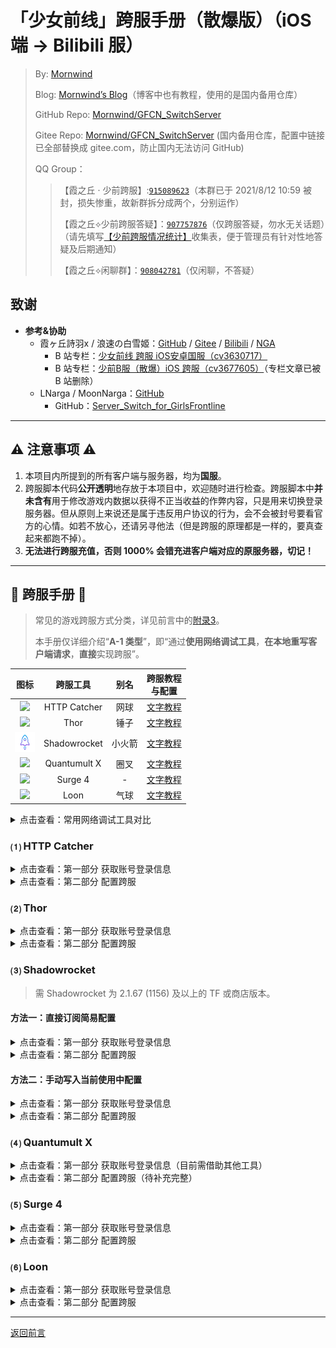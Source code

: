 # 「少女前线」跨服手册（散爆版）（iOS 端 → Bilibili 服）
 > By: [Mornwind](https://github.com/Mornwind)
 > 
 > Blog: [Mornwind’s Blog](https://blog.mornwind.cc)（博客中也有教程，使用的是国内备用仓库）
 > 
 > GitHub Repo: [Mornwind/GFCN_SwitchServer](https://github.com/Mornwind/GFCN_SwitchServer) 
 > 
 > Gitee Repo: [Mornwind/GFCN_SwitchServer](https://gitee.com/Mornwind/GFCN_SwitchServer) (国内备用仓库，配置中链接已全部替换成 gitee.com，防止国内无法访问 GitHub)
 > 
 > QQ Group：
 > > 【霞之丘 · 少前跨服】:[`915089623`](https://jq.qq.com/?_wv=1027&k=5rnvPAT)（本群已于 2021/8/12 10:59 被封，损失惨重，故新群拆分成两个，分别运作）
 > > 
 > > 【霞之丘⟡少前跨服答疑】：[`907757876`](https://jq.qq.com/?_wv=1027&k=wdMRfleu)（仅跨服答疑，勿水无关话题）（请先填写[【少前跨服情况统计】](https://docs.qq.com/form/page/DREpKbGVaQWtRcGhI)收集表，便于管理员有针对性地答疑及后期通知）
 > > 
 > > 【霞之丘⟡闲聊群】：[`908042781`](https://jq.qq.com/?_wv=1027&k=Ph1teaIm)（仅闲聊，不答疑）

## 致谢

- **参考&协助**
  - 霞ヶ丘詩羽x / 浪速の白雪姬：[GitHub](https://gitee.com/KasumigaokaUtaha) / [Gitee](https://gitee.com/silvercrowsaki) / [Bilibili](https://space.bilibili.com/455501) / [NGA](https://bbs.nga.cn/thread.php?authorid=42650362)
    - B 站专栏：[少女前线 跨服 iOS安卓国服（cv3630717）](https://www.bilibili.com/read/cv3630717)
    - B 站专栏：[少前B服（散爆）iOS 跨服（cv3677605）](https://www.bilibili.com/read/cv3677605)（专栏文章已被 B 站删除）
  - LNarga / MoonNarga：[GitHub](https://github.com/MoonNarga)
    - GitHub：[Server_Switch_for_GirlsFrontline](https://github.com/MoonNarga/Server_Switch_for_GirlsFrontline)

---

## ⚠️ 注意事项 ⚠️

1. 本项目内所提到的所有客户端与服务器，均为**国服**。
2. 跨服脚本代码**公开透明**地存放于本项目中，欢迎随时进行检查。跨服脚本中**并未含有**用于修改游戏内数据以获得不正当收益的作弊内容，只是用来切换登录服务器。但从原则上来说还是属于违反用户协议的行为，会不会被封号要看官方的心情。如若不放心，还请另寻他法（但是跨服的原理都是一样的，要真查起来都跑不掉）。
3. **无法进行跨服充值，否则 1000% 会错充进客户端对应的原服务器，切记！**

---

## 📖 跨服手册 📖
 > 常见的游戏跨服方式分类，详见前言中的[附录3](/README.md#附录3ios-端常见跨服方式)。
 > 
 > 本手册仅详细介绍“**A-1 类型**”，即“通过**使用网络调试工具**，**在本地重写客户端请求**，**直接**实现跨服”。

| 图标 | 跨服工具 | 别名 | 跨服教程<br/>与配置 |
| :-: | :-: | :-: | :-: |
| ![](/Icon/HTTP_Catcher_Icon.png) | HTTP Catcher | 网球 | [文字教程](#-http-catcher) |
| ![](/Icon/Thor_Icon.png) | Thor | 锤子 | [文字教程](#-thor) |
| ![](/Icon/Shadowrocket_Icon.png) | Shadowrocket | 小火箭 | [文字教程](#-shadowrocket) |
| ![](/Icon/Quantumult_X_Icon.png) | Quantumult X | 圈叉 | [文字教程](#-quantumult-x) |
| ![](/Icon/Surge_4_Icon.png) | Surge 4 | - | [文字教程](#-surge-4) |
| ![](/Icon/Loon_Icon.png) | Loon | 气球 | [文字教程](#-loon) |

<details>
<summary>点击查看：常用网络调试工具对比</summary>

| 跨服工具 | 国区商店<br/>购买与下载 | 正规渠道价格 | 跨服操作<br/>方便程度 | 设备上同时<br/>挂梯与跨服 | 备注 |
| :-: | :-: | :-: | :-: | :-: | :-: |
| HTTP Catcher<br/>（网球） | ✅ | ¥28.00（内购）<br/>\$3.99（内购） | ★★★★ | ❌ |  |
| Thor<br/>（锤子） | ✅ | ¥88.00<br/>\$12.99 | ★★★★ | ❌ |  |
| Shadowrocket<br/>（小火箭） | ❌ | \$2.99 | ★★★★ | ✅ |  |
| Quantumult X<br/>（圈叉） | ❌ | \$7.99 | ★★ | ✅ | TF 名额已满 |
| Surge 4 | ❌ | \$49.99（首次内购）<br/>+ \$14.99/y（订阅） | ★★ | ✅ | 是真的贵 |
| Loon<br/>（气球） | ❌ | \$2.99 | ★★ | ✅ | Bug 较多 |

</details>

### ⑴ HTTP Catcher

<details>
<summary>点击查看：第一部分 获取账号登录信息</summary>

**⚠️注意事项⚠️**：只有**首次跨服**、**账号登录数据失效**两种情况下才需要完整执行一次第一部分的操作。**不需要每次跨服前都去执行一次！**

1. **【iOS】启用 Wi-Fi 访问**：进入“更多”→“Wi-Fi 访问”，打开“允许 Wi-Fi 访问”开关，并记住下方的“IP 地址”及“端口”；下滑返回“更多”界面。
2. **【iOS】禁用 HTTPS 解密**：在“更多”界面中，关闭“解密 HTTPS 流量”开关。
3. **【iOS】禁用仅记录消息头**：进入“更多”→“高级设置”，关闭“仅记录消息头”开关；然后回到“历史”界面。
4. **【iOS】启动 HTTP Catcher 进行数据抓取**：点击下方的开关按钮启动 HTTP Catcher，即可开始对相同 Wi-Fi 下的 Android 设备进行数据抓取。
5. **【Android】配置安卓设备的 Wi-Fi 代理（不同机型设置方法略有区别）**：**首先保证你的两个设备在同个 Wi-Fi 下**；然后在“系统设置”→“无线网络”中，找到当前连接的 Wi-Fi，点击进入详细设置，找到“代理设置”，将其改为“手动”，并在“服务器”和“端口”中依次填入第 1 步中记下的内容；点击“保存”返回。
6. **【Android】抓取账号登录数据**：在清除了游戏后台的情况下进入游戏，在游戏中完整进行一次 B 站账号的登录（直到显示“欢迎回来，XXX”），即可退出游戏。
7. **还原第 1～5 步所做操作至修改前**：即：停止 HTTP Catcher；禁用“Wi-Fi 访问”；取消安卓设备的 Wi-Fi 代理；开启“仅记录消息头”；启用 HTTPS 解密（可留至第二部分配置中再操作）。
8. **【iOS】提取账号登录数据（重要！）**：在“历史”界面上方的搜索栏中输入“/third”，即可搜出一条显示为“/third/channelLogin”的记录，点击进入；在弹出的界面中，点击上方的“响应”选项卡，在下方“Preview”中即可找到“open_id”和“token”，将各自后面所跟双引号内的内容复制保存好（复制时不包括双引号本身），在后面的第二部分配置过程中需要用到。

</details>

<details>
<summary>点击查看：第二部分 配置跨服</summary>

1. **下载并导入跨服配置文件**：下载下面的“.hcc”类型的跨服配置文件，通过“共享”或“在其他应用中打开”调出系统分享菜单，然后选择“拷贝到‘HTTP Catcher’”；在 HTTP Catcher 中弹出的“导入”对话框中选择“好的”，即可成功导入。

```
https://github.com/Mornwind/GFCN_SwitchServer/raw/master/HTTP_Catcher/gfcn_ios2bili.hcc
```

2. **填入账号信息（重要！）**：进入“更多”→“重写”，在弹出的“重写列表”界面中，找到有“写入账号数据”的一条，点击右侧的ⓘ进入“编辑重写”界面；在“规则”中，先点进第一项（含“openid=”），进入“编辑规则”界面，找到最下方的“替换”部分，将已获取到账号数据中的“open_id”值替换掉其中的“abc”（千万不要删改其前后的“$1”及“&”；粘贴后如出现空格需删除），点击右上角的“存储”回到“编辑重写”界面；再点进第二项（含“sid=”），进入“编辑规则”界面，找到最下方的“替换”部分，将已获取到账号数据中的“token”值替换掉其中的“xyz”（千万不要删改其前后的“$1”及“&”；粘贴后如出现空格需删除），点击右上角的“存储”回到“编辑重写”界面；再点击右上角的“存储”回到“重写列表”界面。
3. **启用跨服配置**：在“重写列表”界面中，依次点击关于跨服的“切换服务器P1”、“切换服务器P2”、“写入账号数据”这三条跨服配置，使其前面全都出现“✓”。
4. **启用重写功能**：在“重写列表”界面中，打开上面的“重写列表”开关；然后回到“更多”界面。
5. **启用 HTTPS 解密功能**：在“更多”页面，打开最上面的“解密 HTTPS 流量”开关（旧版本中，此开关为“开启 HTTPS 抓包”）。
6. **安装 MitM 证书**：在上一步中弹出的“安装证书描述文件”对话框中选择“安装”，允许下载配置描述文件，前往系统的“设置”→“通用”→“描述文件与设备管理”中安装 MitM 所需证书。
7. **信任 MitM 证书**：在系统的“设置”→“通用”→“关于本机”→“证书信任设置”中信任该证书；然后回到 HTTP Catcher 的“更多”页面。
8. **启用仅记录消息头**：进入“高级设置”，打开“仅记录消息头”开关；然后回到“历史”界面。
9. **启动 HTTP Catcher**：点击下方的开关按钮，然后在清除了游戏后台的情况下进入游戏，即可完成跨服。（如无其他使用需求，成功跨服进入游戏后便可停止 HTTP Catcher。）

</details>

### ⑵ Thor

<details>
<summary>点击查看：第一部分 获取账号登录信息</summary>

**⚠️注意事项⚠️**：只有**首次跨服**、**账号登录数据失效**两种情况下才需要完整执行一次第一部分的操作。**不需要每次跨服前都去执行一次！**

1. **【iOS】设置抓取数据的过滤器**：在“过滤器”主界面中，点击闪电按钮上方显示的漏斗图标或过滤器名称，在弹出的“过滤器”列表中，找到“全局抓包”，点击选中并自动返回主界面。
2. **【iOS】禁用 HTTPS 解密**：在“更多”界面中，点击“HTTPS 解析设置”进入“HTTPS 证书管理”界面，将“CA 证书”中已启用的证书停用；然后返回主界面。
3. **【iOS】启用 Wi-Fi 监听**：在“过滤器”主界面中，点击闪电按钮启动 Thor；然后翻到界面最下方，先关闭“本机监听”的开关，再打开“Wi-Fi 监听”的开关，并记住“Wi-Fi 监听”下方的“服务器”及“端口”。
4. **【Android】配置安卓设备的 Wi-Fi 代理（不同机型设置方法略有区别）**：**首先保证你的两个设备在同个 Wi-Fi 下**；然后在“系统设置”→“无线网络”中，找到当前连接的 Wi-Fi，点击进入详细设置，找到“代理设置”，将其改为“手动”，并在“服务器”和“端口”中依次填入第 1 步中记下的内容；点击“保存”返回。
5. **【Android】抓取账号登录数据**：在清除了游戏后台的情况下进入游戏，在游戏中完整进行一次 B 站账号的登录（直到显示“欢迎回来，XXX”），即可退出游戏。
6. **还原第 2～4 步所做操作至修改前**：即：停止 Thor（会自动重置“本机监听”与“Wi-Fi 监听”的开关为默认状态，无需手改）；取消安卓设备的 Wi-Fi 代理；启用 HTTPS 解密（可留至第二部分配置中再操作）。
7. **【iOS】提取账号登录数据（重要！）**：在“会话记录”界面中，点击进入找到刚才生成的“全局抓包”记录；在弹出的界面上方的“关键字”搜索栏中输入“/third”并点击“搜索”，即可搜出一条显示为“/third/channelLogin”的记录，点击进入；在弹出的界面中，点击上方的“响应”选项卡，再点击“消息体”部分中的“text/html”，在弹出的“消息体”内容界面中即可找到“open_id”和“token”，将各自后面所跟双引号内的内容复制保存好（复制时不包括双引号本身），在后面的第二部分配置过程中需要用到。

</details>

<details>
<summary>点击查看：第二部分 配置跨服</summary>

1. **下载并导入跨服配置文件**：下载下面的“.f4thor”类型的跨服配置（过滤器）文件，通过“共享”或“在其他应用中打开”调出系统分享菜单，然后选择“拷贝到‘Thor’”；在弹出的跨服配置（过滤器）预览界面中，点击右上角导出图标，在弹出的菜单中选择“装载”，在弹出的“安全提醒”对话框中选择“继续”，即可成功导入；然后点击左上角的“✗”，回到主界面。

```
https://github.com/Mornwind/GFCN_SwitchServer/raw/master/Thor/gfcn_ios2bili.f4thor
```

2. **填入账号信息（重要！）**：在“过滤器”主界面中，点击闪电按钮上方显示的漏斗图标或过滤器名称，在弹出的“过滤器”列表中，找到刚导入的跨服过滤器，点击右侧的ⓘ并选择“编辑”；在弹出的过滤器详细设置界面中，找到第二项“挂载断点”并点击下方进入；在“编辑断点”界面中，找到第二项“写入账号数据”并点击其下方的“变量绑定”；在“变量绑定”界面中，进入“${open_id}”下的“当前值”，填入已获取到账号数据中的“open_id”值，返回“变量绑定”界面；再进入“${token}”下的“当前值”，填入已获取到账号数据中的“token”值，返回“变量绑定”界面；点击两次左上角“返回”，然后再点击右上角“存储”，即可保存更改并返回“过滤器”列表。
3. **选中跨服过滤器**：在“过滤器”列表中，点击选中跨服过滤器，然后就会自动返回主界面。
4. **安装 MitM 证书**：进入“更多”→“HTTPS 解析设置”，在“HTTPS 证书管理”页面中点击“安装证书到系统”，允许下载配置描述文件，前往系统的“设置”→“通用”→“描述文件与设备管理”中安装 MitM 所需证书。
5. **信任 MitM 证书**：在系统的“设置”→“通用”→“关于本机”→“证书信任设置”中信任该证书；然后回到 Thor 的“HTTPS 证书管理”页面。
6. **启用 HTTPS 解析**：在“HTTPS 证书管理”页面中，打开证书右侧的开关；然后返回首页。
7. **启动 Thor**：在“过滤器”主界面中，点击闪电按钮启动 Thor，然后在清除了游戏后台的情况下进入游戏，即可完成跨服。（如无其他使用需求，成功跨服进入游戏后便可停止 Thor。）

</details>

### ⑶ Shadowrocket
 > 需 Shadowrocket 为 2.1.67 (1156) 及以上的 TF 或商店版本。

#### 方法一：直接订阅简易配置

<details>
<summary>点击查看：第一部分 获取账号登录信息</summary>

**⚠️注意事项⚠️**：只有**首次跨服**、**账号登录数据失效**两种情况下才需要完整执行一次第一部分的操作。**不需要每次跨服前都去执行一次！**

1. **【iOS】新建本机节点**：在首页，点击右上角”+“，添加一个类型为”HTTP“（或”HTTPS“）、地址为”localhost“（或”127.0.0.1“）、端口为”1080“（或其他在 1-65535 之间的端口）的节点，然后在首页的”服务器节点“中选中该节点。
2. **【iOS】设置路由模式**：将”全局路由“设置为”直连“（或”配置“）。
3. **【iOS】设置远程订阅 URL**：在”配置文件“界面，点击右上角”+“，输入下面的远程订阅 URL，点击下载。

```
https://github.com/Mornwind/GFCN_SwitchServer/raw/master/Shadowrkt/gfcn_ios2bili.conf
```

4. **【iOS】下载并应用简易配置**：在”远程文件“中点击该 URL，选择”使用配置“，等待下载完毕后，即可看到”本地文件“中加载了“gfcn_ios2bili.conf”配置。
5. **【iOS】设置代理共享**：在”设置“界面，点击进入”TUNNEL“部分中的”代理“，再点击进入”代理共享“，打开”启用共享“开关，并记住下方的”IP“及”端口“。
6. **【iOS】启动 Shadowrocket 进行数据抓取**：返回首页，打开 Shadowrocket 的连接开关，即可开始对相同 Wi-Fi 下的 Android 设备进行数据抓取。
7. **【Android】配置安卓设备的 Wi-Fi 代理（不同机型设置方法略有区别）**：**首先保证你的两个设备在同个 Wi-Fi 下**；然后在”系统设置“→”无线网络“中，找到当前连接的 Wi-Fi，点击进入详细设置，找到”代理设置“，将其改为”手动“，并在”服务器“和”端口“中依次填入第 5 步中记下的内容；点击”保存“返回。
8. **【Android】抓取账号登录数据**：在清除了游戏后台的情况下进入游戏，在游戏中完整进行一次 B 站账号的登录（直到显示“欢迎回来，XXX”），即可退出游戏。

</details>

<details>
<summary>点击查看：第二部分 配置跨服</summary>

**⚠️提醒⚠️**：借助数据持久化，**无需再去手动编辑脚本填入账号数据**。

1. **安装 MitM 证书**：从“本地文件”中找到当前正在使用的配置，点击它，在弹出的列表中选择“编辑配置”，进入“HTTPS 解密”，点击“证书授权”部分的“密码”右侧的ⓘ，在弹出的“证书”窗口中点击“生成新的 CA 证书”，成功生成证书后，再点击“安装根证书”，允许下载配置描述文件，前往系统的“设置”→“通用”→“描述文件与设备管理”中安装该证书。
2. **信任 MitM 证书**：在系统的“设置”→“通用”→“关于本机”→“证书信任设置”中信任该证书；然后返回 Shadowrocket 的“HTTPS 解密”页面。
3. **启用 HTTPS 解密**：打开“HTTPS 解密”的开关，点击右上角的“✓”保存设置；然后返回 Shadowrocket 的首页。
4. **启动 Shadowrocket**：回到首页打开 Shadowrocket 的连接开关（若接续第一部分操作，则保持开关开启不动）；然后在清除了游戏后台的情况下进入游戏，即可实现跨服。（如无其他使用需求，成功跨服进入游戏后便可停止 Shadowrocket。）

</details>

#### 方法二：手动写入当前使用中配置

<details>
<summary>点击查看：第一部分 获取账号登录信息</summary>

**⚠️注意事项⚠️**：只有**首次跨服**、**账号登录数据失效**两种情况下才需要完整执行一次第一部分的操作。**不需要每次跨服前都去执行一次！**

1. **【iOS】进入配置编辑界面**：在”配置文件“界面，从”本地文件“中找到当前正在使用的配置，点击它，在弹出的列表中选择”编辑纯文本“。
2. **【iOS】添加跨服配置**：在弹出的编辑窗口中，将以下配置中 `[Script]` 及 `[MitM]` 下方的代码，在配置文件中分别找到对应位置复制进去，然后点击右上角的”保存“，返回 Shadowrocket 的首页。

```
[Script]
# 少女前线 跨 Bilibili 服
## 第一部分 获取帐号数据
gfcn_ios2bili_GetToken = type=http-response,script-path=https://github.com/Mornwind/GFCN_SwitchServer/raw/master/Shadowrkt/gfcn_ios2bili_GetToken.js,pattern=^http:\/\/gfcn-passport\.(.+?)\.sunborngame\.com\/third\/channelLogin,max-size=1048576,requires-body=true,enable=true
## 第二部分 切换服务器
gfcn_ios2bili_P1 = type=http-request,script-path=https://github.com/Mornwind/GFCN_SwitchServer/raw/master/Shadowrkt/gfcn_ios2bili_P1.js,pattern=^http:\/\/gfcn-transit\.ios\.sunborngame\.com\/index\.php,max-size=1048576,requires-body=true,enable=true
## 第二部分 写入帐号数据
gfcn_ios2bili_P2 = type=http-request,script-path=https://github.com/Mornwind/GFCN_SwitchServer/raw/master/Shadowrkt/gfcn_ios2bili_P2.js,pattern=^http:\/\/gfcn-game\.(.+?)\.sunborngame\.com\/index\.php\/(.+?)\/Index\/getUidEnMicaQueue,max-size=1048576,requires-body=true,enable=true

[MITM]
enable = true
hostname = gfcn-transit.ios.sunborngame.com
```

3. **【iOS】设置代理共享**：在”设置“界面，点击进入”TUNNEL“部分中的”代理“，再点击进入”代理共享“，打开”启用共享“开关，并记住下方的”IP“及”端口“。
4. **【iOS】启动 Shadowrocket 进行数据抓取**：返回首页，打开 Shadowrocket 的连接开关，即可开始对相同 Wi-Fi 下的 Android 设备进行数据抓取。
5. **【Android】配置安卓设备的 Wi-Fi 代理（不同机型设置方法略有区别）**：**首先保证你的两个设备在同个 Wi-Fi 下**；然后在”系统设置“→”无线网络“中，找到当前连接的 Wi-Fi，点击进入详细设置，找到”代理设置“，将其改为”手动“，并在”服务器“和”端口“中依次填入第 3 步中记下的内容；点击”保存“返回。
6. **【Android】抓取账号登录数据**：在清除了游戏后台的情况下进入游戏，在游戏中完整进行一次 B 站账号的登录（直到显示“欢迎回来，XXX”），即可退出游戏。

</details>

<details>
<summary>点击查看：第二部分 配置跨服</summary>

**⚠️提醒⚠️**：借助数据持久化，**无需再去手动编辑脚本填入账号数据**。

1. **安装 MitM 证书**：从“本地文件”中找到当前正在使用的配置，点击它，在弹出的列表中选择“编辑配置”，进入“HTTPS 解密”，点击“证书授权”部分的“密码”右侧的ⓘ，在弹出的“证书”窗口中点击“生成新的 CA 证书”，成功生成证书后，再点击“安装根证书”，允许下载配置描述文件，前往系统的“设置”→“通用”→“描述文件与设备管理”中安装该证书。
2. **信任 MitM 证书**：在系统的“设置”→“通用”→“关于本机”→“证书信任设置”中信任该证书；然后返回 Shadowrocket 的“HTTPS 解密”页面。
3. **启用 HTTPS 解密**：打开“HTTPS 解密”的开关，点击右上角的“✓”保存设置；然后返回 Shadowrocket 的首页。
4. **启动 Shadowrocket**：回到首页打开 Shadowrocket 的连接开关（若接续第一部分操作，则保持开关开启不动）；然后在清除了游戏后台的情况下进入游戏，即可实现跨服。（如无其他使用需求，成功跨服进入游戏后便可停止 Shadowrocket。）

</details>

### ⑷ Quantumult X

<details>
<summary>点击查看：第一部分 获取账号登录信息（目前需借助其他工具）</summary>

**⚠️注意事项⚠️**：只有**首次跨服**、**账号登录数据失效**两种情况下才需要完整执行一次第一部分的操作。**不需要每次跨服前都去执行一次！**

由于 **Quantumult X 为外部设备提供服务的 HTTP 代理模块没有数据分析功能，只有纯粹的代理功能**（开发者原话），所以目前无法在 Quantumult X 中直接实现获取账号登录信息。

想要获取账号登录信息，请考虑借助以下工具：

- 安卓上的 HttpCanary

- PC 上的 Fiddler 或 Charles

- iOS 上的其他几款网络工具（如本教程中介绍过的几款；另外也包括 Charles）

</details>

<details>
<summary>点击查看：第二部分 配置跨服（待补充完整）</summary>



</details>

### ⑸ Surge 4

<details>
<summary>点击查看：第一部分 获取账号登录信息</summary>

**⚠️注意事项⚠️**：只有**首次跨服**、**账号登录数据失效**两种情况下才需要完整执行一次第一部分的操作。**不需要每次跨服前都去执行一次！**

1. **【iOS】安装并启用跨服配置模块**：在“首页”中找到“模块”卡片（若未找到，则去“更多”→“外观”→“卡片”中将该卡片设为可见），点击“模块”，在弹出的“模块”界面中，找到“安装的模块”部分，点击“安装新模块...”，然后在弹出的“安装模块”对话框中输入下面的 URL 地址，点“好的”下载模块文件。然后在弹出的配置预览窗口中，**检查有无恶意内容并仔细阅读最下方的“警告”**，在确认无误后，点击最下方的“安装”。回到“模块”界面，即可看到跨服配置模块已成功安装，左侧有“✓”表示该模块已启用。

```
https://github.com/Mornwind/GFCN_SwitchServer/raw/master/Surge_4/gfcn_ios2bili.sgmodule
```

2. **【iOS】启用“脚本”功能**：回到“首页”中，将“脚本”卡片的开关打开（若未找到，则去“更多”→“外观”→“卡片”中将该卡片设为可见）。
3. **【iOS】启用“始终开启”功能**：在“更多”→“设置”→“始终开启”中，打开“自动启动 Surge”的开关，即可保持 Surge 4 一直后台开启。
4. **【iOS】启用“Wi-Fi 访问”功能**：在”首页“中，翻到页面最下方，点击进入”更多设置“；在弹出的“高级”界面中，找到”Wi-Fi 访问“部分，打开”允许 Wi-Fi 访问“开关，并记住下方的”当前 Wi-Fi IP“及”HTTP 代理服务端口“。
5. **【iOS】启动 Surge 4 进行数据抓取**：返回“首页”，点击右上角“启动”按钮启动 Surge 4，即可开始对相同 Wi-Fi 下的 Android 设备进行数据抓取。
6. **【Android】配置安卓设备的 Wi-Fi 代理（不同机型设置方法略有区别）**：**首先保证你的两个设备在同个 Wi-Fi 下**；然后在”系统设置“→”无线网络“中，找到当前连接的 Wi-Fi，点击进入详细设置，找到”代理设置“，将其改为”手动“，并在”服务器“和”端口“中依次填入第 4 步中记下的内容；点击”保存“返回。
7. **【Android】抓取账号登录数据**：在清除了游戏后台的情况下进入游戏，在游戏中完整进行一次 B 站账号的登录（直到显示“欢迎回来，XXX”），即可退出游戏。

</details>

<details>
<summary>点击查看：第二部分 配置跨服</summary>

**⚠️提醒⚠️**：借助数据持久化，**无需再去手动编辑脚本填入账号数据**。

1. **安装 MitM 证书**：在“首页”中找到“MitM”卡片（若未找到，则去“更多”→“外观”→“卡片”中将该卡片设为可见），点击“配置根证书”，在弹出的“HTTPS 解密”窗口中，点击“生成新的 CA 证书”，成功生成证书后，再点击“安装根证书”，允许下载配置描述文件，前往系统的“设置”→“通用”→“描述文件与设备管理”中安装 MitM 所需证书。
2. **信任 MitM 证书**：在系统的“设置”→“通用”→“关于本机”→“证书信任设置”中信任该证书；然后回到 Surge 4 的“首页”。
3. **启动 Surge 4**：回到“首页”，点击“首页”右上角“启动”按钮启动 Surge 4（若接续第一部分操作，则保持启动状态不动）；然后在清除了游戏后台的情况下进入游戏，即可实现跨服。（如无其他使用需求，成功跨服进入游戏后便可停止 Surge 4。）

</details>

### ⑹ Loon

<details>
<summary>点击查看：第一部分 获取账号登录信息</summary>

**⚠️注意事项⚠️**：只有**首次跨服**、**账号登录数据失效**两种情况下才需要完整执行一次第一部分的操作。**不需要每次跨服前都去执行一次！**

1. **【iOS】进入“插件”页面**：点击进入底栏中的“配置”界面，找到“插件”部分，点击进入。
2. **【iOS】添加跨服插件**：在弹出的“插件”界面中，点击最上方的“添加”按钮（图标为加号⨁），进入“添加插件”界面；在“URL”中填入下方的 URL，在“别名”中填入“少女前线 跨安卓官服”，“PROXY”默认为空白不选（或选内置的“DIRECT”），然后点击右上角“保存”；然后返回至“配置”界面。

```
https://github.com/Mornwind/GFCN_SwitchServer/raw/master/Loon/gfcn_ios2bili.plugin
```

3. **【iOS】启用“脚本”功能**：在“配置”界面中，找到“脚本”部分，打开右侧的开关启用功能；然后返回首页“仪表”页。
4. **【iOS】启用“Wi-Fi 访问”功能**：在“仪表”界面中，找到”网络共享“卡片（若未找到，点击功能卡片下方的“快捷方式”，将“网络共享”卡片设置为可见即可），打开”网络共享“功能开关，并记住下方显示的 IP 地址，以及点进卡片后在“代理服务”中显示的”HTTP 代理端口“。
5. **【iOS】启动 Loon 进行数据抓取**：返回“仪表”界面，点击右上角“启动”开关启动 Loon，即可开始对相同 Wi-Fi 下的 Android 设备进行数据抓取。
6. **【Android】配置安卓设备的 Wi-Fi 代理（不同机型设置方法略有区别）**：**首先保证你的两个设备在同个 Wi-Fi 下**；然后在”系统设置“→”无线网络“中，找到当前连接的 Wi-Fi，点击进入详细设置，找到”代理设置“，将其改为”手动“，并在”服务器“和”端口“中依次填入第 4 步中记下的内容；点击”保存“返回。
7. **【Android】抓取账号登录数据**：在清除了游戏后台的情况下进入游戏，在游戏中完整进行一次 B 站账号的登录（直到显示“欢迎回来，XXX”），即可退出游戏。

</details>

<details>
<summary>点击查看：第二部分 配置跨服</summary>

**⚠️提醒⚠️**：借助数据持久化，**无需再去手动编辑脚本填入账号数据**。

1. **安装 MitM 证书**：在“配置”界面中，找到“MITM”部分，点击下方的“证书管理”，在弹出的“证书管理”界面中点击“生成新的 CA 证书”，成功生成证书后，再点击“安装根证书”，允许下载配置描述文件，前往系统的“设置”→“通用”→“描述文件与设备管理”中安装 MitM 所需证书。
2. **信任 MitM 证书**：在系统的“设置”→“通用”→“关于本机”→“证书信任设置”中信任该证书；然后返回 Loon 的“配置”界面。
3. **启用 HTTPS 解密**：在“配置”界面中，找到刚才的“MITM”部分，打开其右侧的开关启用功能；然后返回至“仪表”界面。
4. **启动 Loon**：回到”仪表“界面，点击右上角的“启动“开关启动 Loon（若接续第一部分操作，则保持启动状态不动）；然后在清除了游戏后台的情况下进入游戏，即可实现跨服。（如无其他使用需求，成功跨服进入游戏后便可停止 Loon。）

</details>

---

[返回前言](/README.md)
